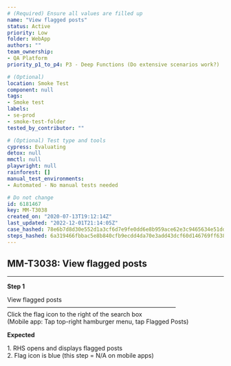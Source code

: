 ```yaml
---
# (Required) Ensure all values are filled up
name: "View flagged posts"
status: Active
priority: Low
folder: WebApp
authors: ""
team_ownership: 
- QA Platform
priority_p1_to_p4: P3 - Deep Functions (Do extensive scenarios work?)

# (Optional)
location: Smoke Test
component: null
tags: 
- Smoke test
labels: 
- se-prod
- smoke-test-folder
tested_by_contributor: ""

# (Optional) Test type and tools
cypress: Evaluating
detox: null
mmctl: null
playwright: null
rainforest: []
manual_test_environments: 
- Automated - No manual tests needed

# Do not change
id: 6181467
key: MM-T3038
created_on: "2020-07-13T19:12:14Z"
last_updated: "2022-12-01T21:14:05Z"
case_hashed: 78e6b7d8d30e552d1a3cf6d7e9fe0dd6e8b959ace62e3c9465634e51dd68d2940be82c0e2ede7ff7399eeab98db36f5e
steps_hashed: 6a319466fbbac5e8b840cfb9ecdd4da70e3add43dcf60d146769ff638b9063731b9d1e0836a8b1f219c65488897e47c0
---
```


<!-- (Auto-generated) Based on frontmatter's "key" and "name" -->

## MM-T3038: View flagged posts

---

**Step 1**

View flagged posts\
————————————————————————————\
Click the flag icon to the right of the search box\
(Mobile app: Tap top-right hamburger menu, tap Flagged Posts)

**Expected**

1\. RHS opens and displays flagged posts\
2\. Flag icon is blue (this step = N/A on mobile apps)
